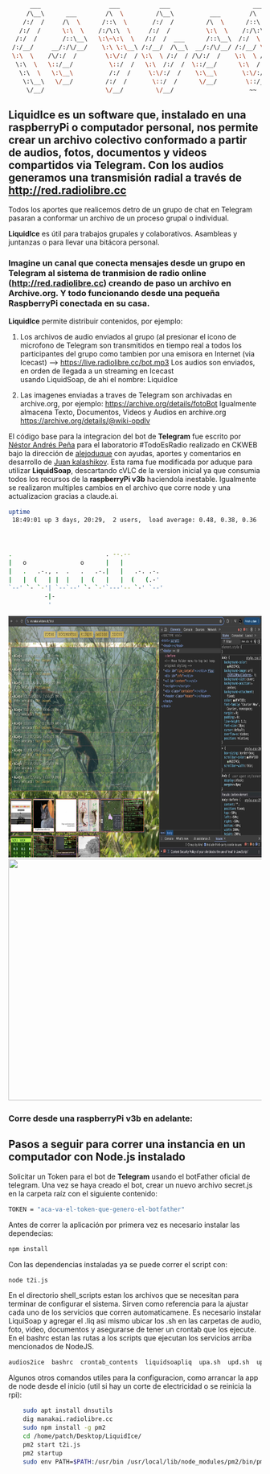 
```bash

      ___                   ___           ___                       ___                       ___           ___     
     /\__\      ___        /\  \         /\__\          ___        /\  \          ___        /\  \         /\  \    
    /:/  /     /\  \      /::\  \       /:/  /         /\  \      /::\  \        /\  \      /::\  \       /::\  \   
   /:/  /      \:\  \    /:/\:\  \     /:/  /          \:\  \    /:/\:\  \       \:\  \    /:/\:\  \     /:/\:\  \  
  /:/  /       /::\__\   \:\~\:\  \   /:/  /  ___      /::\__\  /:/  \:\__\      /::\__\  /:/  \:\  \   /::\~\:\  \ 
 /:/__/     __/:/\/__/    \:\ \:\__\ /:/__/  /\__\  __/:/\/__/ /:/__/ \:|__|  __/:/\/__/ /:/__/ \:\__\ /:/\:\ \:\__\
 \:\  \    /\/:/  /        \:\/:/  / \:\  \ /:/  / /\/:/  /    \:\  \ /:/  / /\/:/  /    \:\  \  \/__/ \:\~\:\ \/__/
  \:\  \   \::/__/          \::/  /   \:\  /:/  /  \::/__/      \:\  /:/  /  \::/__/      \:\  \        \:\ \:\__\  
   \:\  \   \:\__\          /:/  /     \:\/:/  /    \:\__\       \:\/:/  /    \:\__\       \:\  \        \:\ \/__/  
    \:\__\   \/__/         /:/  /       \::/  /      \/__/        \::/__/      \/__/        \:\__\        \:\__\    
     \/__/                 \/__/         \/__/                     ~~                        \/__/         \/__/    

```



## **LiquidIce** es un software que, instalado en una raspberryPi o computador personal, nos permite crear un archivo colectivo conformado a partir de audios, fotos, documentos y videos compartidos via **Telegram**. Con los audios generamos una transmisión radial a través de http://red.radiolibre.cc

Todos los aportes que realicemos detro de un grupo de chat en Telegram pasaran a conformar un archivo de un proceso grupal o individual. 

**LiquidIce** es útil para trabajos grupales y colaborativos. Asambleas y juntanzas o para llevar una bitácora personal.

### Imagine un canal que conecta mensajes desde un grupo en **Telegram** al sistema de tranmision de radio online (http://red.radiolibre.cc) creando de paso un archivo en **Archive.org**. Y todo funcionando desde una pequeña **RaspberryPi** conectada en su casa.


**LiquidIce** permite distribuir contenidos, por ejemplo: 
1. Los archivos de audio enviados al grupo (al presionar el icono de microfono de Telegram son transmitidos en tiempo real a todos los participantes del grupo como tambien por una emisora en Internet (via Icecast) --> https://live.radiolibre.cc/bot.mp3
Los audios son enviados, en orden de llegada a un streaming en Icecast<br> usando LiquidSoap, de ahi el nombre: LiquidIce


2. Las imagenes enviadas a traves de Telegram son archivadas en archive.org, por ejemplo: https://archive.org/details/fotoBot
Igualmente almacena Texto, Documentos, Videos y Audios en archive.org https://archive.org/details/@wiki-opdlv <br>

El código base para la integracion del bot de **Telegram** fue escrito por [Néstor Andrés Peña](http://www.nestorandres.com) para el laboratorio #TodoEsRadio realizado en CKWEB bajo la dirección de [alejoduque](https://github.com/alejoduque) con ayudas, aportes y comentarios en desarrollo de [Juan kalashikov](https://github.com/kalashnikov2). Esta rama fue modificada por aduque para utilizar **LiquidSoap**, descartando cVLC de la version inicial ya que consumia todos los recursos de la **raspberryPi v3b** haciendola inestable. Igualmente se realizaron multiples cambios en el archivo que corre node y una actualizacion gracias a claude.ai.

```bash
uptime
 18:49:01 up 3 days, 20:29,  2 users,  load average: 0.48, 0.38, 0.36

                                           
                                           
.                          . --.--         
|   o               o      |   |           
|   .   .-., .  .   .   .-.|   |   .-. .-. 
|   |  (   | |  |   |  (   |   |  (   (.-' 
`--' `- `-'| `--`--' `- `-'`---'-- `-' `--'
          -|-                              
           '                               


```

<img src="running state dic2024.jpg" width="756" height="480"/> <img src="https://i.pinimg.com/originals/fb/af/14/fbaf1432d8db6ba159a61173ea21b957.gif" width="765" height="480"/> <br>

### Corre desde una raspberryPi v3b en adelante:



## Pasos a seguir para correr una instancia en un computador con Node.js instalado

Solicitar un Token para el bot de **Telegram** usando el botFather oficial de telegram.
Una vez se haya creado el bot, crear un nuevo archivo secret.js en la carpeta raíz con el siguiente contenido:

```bash
TOKEN = "aca-va-el-token-que-genero-el-botfather"
```

Antes de correr la aplicación por primera vez es necesario instalar las dependecias:

```bash
npm install
```

Con las dependencias instaladas ya se puede correr el script con:

```bash
node t2i.js
```

En el directorio shell_scripts estan los archivos que se necesitan para terminar de configurar el sistema. Sirven como referencia para la ajustar cada uno de los servicios que corren automaticamene. Es necesario instalar LiquiSoap y agregar el .liq asi mismo ubicar los .sh en las carpetas de audio, foto, video, documentos y asegurarse de tener un crontab que los ejecute. En el bashrc estan las rutas a los scripts que ejecutan los servicios arriba mencionados de NodeJS.


```bash
audios2ice  bashrc  crontab_contents  liquidsoapliq  upa.sh  upd.sh  upf.sh  upv.sh
```

Algunos otros comandos utiles para la configuracion, como arrancar la app de node desde el inicio (util si hay un corte de electricidad o se reinicia la rpi):


```bash
    sudo apt install dnsutils
    dig manakai.radiolibre.cc
    sudo npm install -g pm2
    cd /home/patch/Desktop/LiquidIce/
    pm2 start t2i.js
    pm2 startup
    sudo env PATH=$PATH:/usr/bin /usr/local/lib/node_modules/pm2/bin/pm2 startup systemd -u patch --hp /home/patch
```



